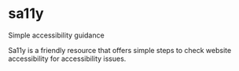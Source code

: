 # sa11y

Simple accessibility guidance

Sa11y is a friendly resource that offers simple steps to check website accessibility for accessibility issues.
